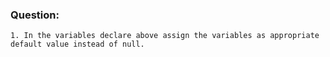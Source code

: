 ### Question:
```
1. In the variables declare above assign the variables as appropriate default value instead of null.

```